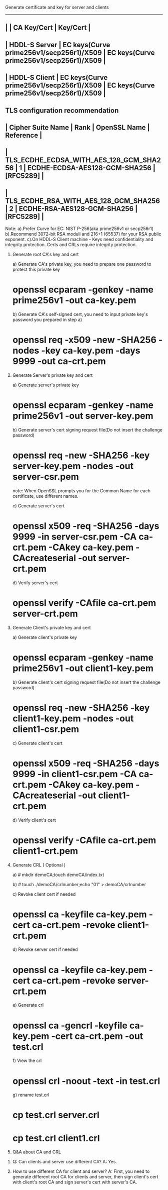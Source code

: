 ﻿
Generate certificate and key for server and clients

-----------------------------------------------------------------------------------------------------------
|                 |  CA Key/Cert                              |         Key/Cert                          |
-----------------------------------------------------------------------------------------------------------
|  HDDL-S Server  |  EC keys(Curve prime256v1/secp256r1)/X509 | EC keys(Curve prime256v1/secp256r1)/X509  |
-----------------------------------------------------------------------------------------------------------
|  HDDL-S Client  |  EC keys(Curve prime256v1/secp256r1)/X509 | EC keys(Curve prime256v1/secp256r1)/X509  |
-----------------------------------------------------------------------------------------------------------

TLS configuration recommendation
-----------------------------------------------------------------------------------------------------------
|    Cipher Suite Name                    |  Rank |         OpenSSL Name            |      Reference      |
-----------------------------------------------------------------------------------------------------------
| TLS_ECDHE_ECDSA_WITH_AES_128_GCM_SHA256 |   1   |  ECDHE-ECDSA-AES128-GCM-SHA256  |      [RFC5289]      |
-----------------------------------------------------------------------------------------------------------
| TLS_ECDHE_RSA_WITH_AES_128_GCM_SHA256   |   2   |  ECDHE-RSA-AES128-GCM-SHA256    |      [RFC5289]      |
-----------------------------------------------------------------------------------------------------------
 Note:
   a).Prefer Curve for EC: NIST P-256(aka prime256v1 or secp256r1)
   b).Recommend 3072-bit RSA moduli and 216+1 (65537) for your RSA public exponent.
   c).On HDDL-S Client machine - Keys need confidentiality and integrity protection. Certs and CRLs require integrity protection.


1. Generate root CA's key and cert

   a) Generate CA's private key, you need to prepare one password to protect this private key
   # openssl ecparam -genkey -name prime256v1 -out ca-key.pem

   b) Generate CA's self-signed cert, you need to input private key's password you prepared in step a)
   # openssl req -x509 -new -SHA256 -nodes -key ca-key.pem -days 9999 -out ca-crt.pem

2. Generate Server's private key and cert

   a) Generate server's private key
   # openssl ecparam -genkey -name prime256v1 -out server-key.pem

   b) Generate server's cert signing request file(Do not insert the challenge password)
   # openssl req -new -SHA256 -key server-key.pem -nodes -out server-csr.pem
     note: When OpenSSL prompts you for the Common Name for each certificate, use different names.

   c) Generate server's cert
   # openssl x509 -req -SHA256 -days 9999 -in server-csr.pem -CA ca-crt.pem -CAkey ca-key.pem -CAcreateserial -out server-crt.pem

   d) Verify server's cert
   # openssl verify -CAfile ca-crt.pem server-crt.pem

3. Generate Client's private key and cert

   a) Generate client's private key
   #  openssl ecparam -genkey -name prime256v1 -out client1-key.pem

   b) Generate client's cert signing request file(Do not insert the challenge password)
   #  openssl req -new -SHA256 -key client1-key.pem -nodes -out client1-csr.pem

   c) Generate client's cert
   #  openssl x509 -req -SHA256 -days 9999 -in client1-csr.pem -CA ca-crt.pem -CAkey ca-key.pem -CAcreateserial -out client1-crt.pem

   d) Verify client's cert
   # openssl verify -CAfile ca-crt.pem client1-crt.pem

4. Generate CRL ( Optional )

   a) # mkdir demoCA;touch demoCA/index.txt

   b) # touch ./demoCA/crlnumber;echo "01" > demoCA/crlnumber

   c) Revoke client cert if needed
   # openssl ca -keyfile ca-key.pem -cert ca-crt.pem -revoke client1-crt.pem

   d) Revoke server cert if needed
   # openssl ca -keyfile ca-key.pem -cert ca-crt.pem -revoke server-crt.pem

   e) Generate crl
   # openssl ca -gencrl -keyfile ca-key.pem -cert ca-crt.pem -out test.crl

   f) View the crl
   # openssl crl -noout -text -in test.crl

   g) rename test.crl
   # cp test.crl server.crl
   # cp test.crl client1.crl

5. Q&A about CA and CRL

  1) Q: Can clients and server use different CA?
     A: Yes.

  2) How to use different CA for client and server?
     A: First, you need to generate different root CA for clients and server, then sign client's cert with
        client's root CA and sign server's cert with server's CA.
